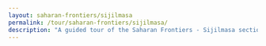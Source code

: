 ```yaml
---
layout: saharan-frontiers/sijilmasa
permalink: /tour/saharan-frontiers/sijilmasa/
description: "A guided tour of the Saharan Frontiers - Sijilmasa section of Northwestern University's Block Museum exhibition of Caravans of Gold."
---
```

